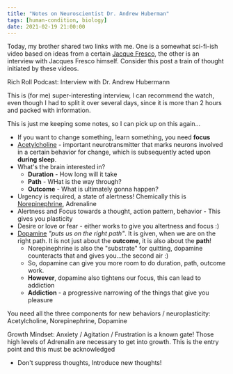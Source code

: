 ```yaml
---
title: "Notes on Neuroscientist Dr. Andrew Huberman"
tags: [human-condition, biology]
date: 2021-02-19 21:00:00
---
```

Today, my brother shared two links with me. One is a somewhat sci-fi-ish video based on ideas from a certain [Jacque Fresco][1], the other is an interview with Jacques Fresco himself. Consider this post a train of thought initiated by these videos.

<YouTubeEmbed link="https://www.youtube.com/embed/SwQhKFMxmDY" />
<figcaption>Rich Roll Podcast: Interview with Dr. Andrew Hubermann</figcaption>

This is (for me) super-interesting interview, I can recommend the watch, even though I had to split it over several days, since it is more than 2 hours and packed with information.

This is just me keeping some notes, so I can pick up on this again…

* If you want to change something, learn something, you need **focus**
* [Acetylcholine][1] - important neurotransmitter that marks neurons involved in a certain behavior for change, which is subsequently acted upon **during sleep**.
* What's the brain interested in? 
  * **Duration** - How long will it take
  * **Path** - WHat is the way through?
  * **Outcome** - What is ultimately gonna happen?
* Urgency is required, a state of alertness! Chemically this is [Norepinephrine][2], Adrenaline
* Alertness and Focus towards a thought, action pattern, behavior - This gives you plasticity
* Desire or love or fear - either works to give you altertness and focus :)
* [Dopamine][3] _"puts us on the right path"_. It is given, when we are on the right path. It is not just about the **outcome**, it is also about the **path**!
  * Norepinephrine is also the "substrate" for quitting, dopamine counteracts that and gives you...the second air :)
  * So, dopamine can give you more room to do duration, path, outcome work.
  * **However**, dopamine also tightens our focus, this can lead to addiction
  * **Addiction** - a progressive narrowing of the things that give you pleasure

You need all the three components for new behaviors / neuroplasticity: Acetylcholine, Norepinephrine, Dopamine

Growth Mindset: Anxiety / Agitation / Frustration is a known gate! Those high levels of Adrenalin are necessary to get into growth. This is the entry point and this must be acknowledged

* Don't suppress thoughts, Introduce new thoughts!


[1]: https://en.wikipedia.org/wiki/Acetylcholine
[2]: https://en.wikipedia.org/wiki/Norepinephrine
[3]: https://en.wikipedia.org/wiki/Dopamine